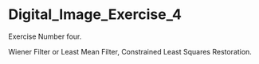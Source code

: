 # Digital_Image_Exercise_4
Exercise Number four.

Wiener Filter or Least Mean Filter, Constrained Least Squares Restoration.
